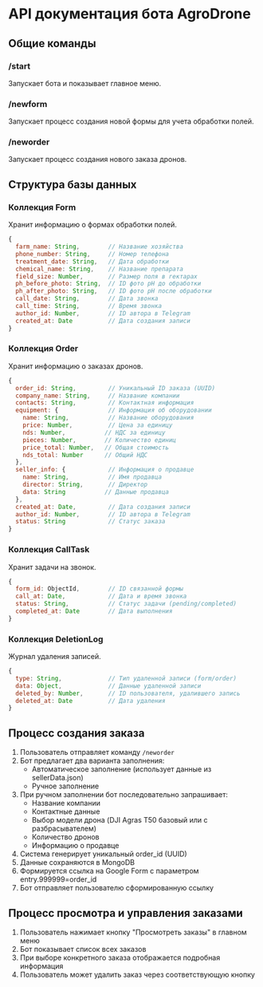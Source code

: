# API документация бота AgroDrone

## Общие команды

### /start
Запускает бота и показывает главное меню.

### /newform
Запускает процесс создания новой формы для учета обработки полей.

### /neworder
Запускает процесс создания нового заказа дронов.

## Структура базы данных

### Коллекция Form
Хранит информацию о формах обработки полей.

```js
{
  farm_name: String,        // Название хозяйства
  phone_number: String,     // Номер телефона 
  treatment_date: String,   // Дата обработки
  chemical_name: String,    // Название препарата
  field_size: Number,       // Размер поля в гектарах
  ph_before_photo: String,  // ID фото pH до обработки
  ph_after_photo: String,   // ID фото pH после обработки
  call_date: String,        // Дата звонка
  call_time: String,        // Время звонка
  author_id: Number,        // ID автора в Telegram
  created_at: Date          // Дата создания записи
}
```

### Коллекция Order
Хранит информацию о заказах дронов.

```js
{
  order_id: String,         // Уникальный ID заказа (UUID)
  company_name: String,     // Название компании
  contacts: String,         // Контактная информация
  equipment: {              // Информация об оборудовании
    name: String,           // Название оборудования
    price: Number,          // Цена за единицу
    nds: Number,           // НДС за единицу
    pieces: Number,        // Количество единиц
    price_total: Number,   // Общая стоимость
    nds_total: Number      // Общий НДС
  },
  seller_info: {            // Информация о продавце
    name: String,           // Имя продавца
    director: String,       // Директор
    data: String           // Данные продавца
  },
  created_at: Date,         // Дата создания записи
  author_id: Number,        // ID автора в Telegram
  status: String            // Статус заказа
}
```

### Коллекция CallTask
Хранит задачи на звонок.

```js
{
  form_id: ObjectId,        // ID связанной формы
  call_at: Date,            // Дата и время звонка
  status: String,           // Статус задачи (pending/completed)
  completed_at: Date        // Дата выполнения
}
```

### Коллекция DeletionLog
Журнал удаления записей.

```js
{
  type: String,             // Тип удаленной записи (form/order)
  data: Object,             // Данные удаленной записи
  deleted_by: Number,       // ID пользователя, удалившего запись
  deleted_at: Date          // Дата удаления
}
```

## Процесс создания заказа

1. Пользователь отправляет команду `/neworder`
2. Бот предлагает два варианта заполнения:
   - Автоматическое заполнение (использует данные из sellerData.json)
   - Ручное заполнение
3. При ручном заполнении бот последовательно запрашивает:
   - Название компании
   - Контактные данные
   - Выбор модели дрона (DJI Agras T50 базовый или с разбрасывателем)
   - Количество дронов
   - Информацию о продавце
4. Система генерирует уникальный order_id (UUID)
5. Данные сохраняются в MongoDB
6. Формируется ссылка на Google Form с параметром entry.999999=order_id
7. Бот отправляет пользователю сформированную ссылку

## Процесс просмотра и управления заказами

1. Пользователь нажимает кнопку "Просмотреть заказы" в главном меню
2. Бот показывает список всех заказов
3. При выборе конкретного заказа отображается подробная информация
4. Пользователь может удалить заказ через соответствующую кнопку 